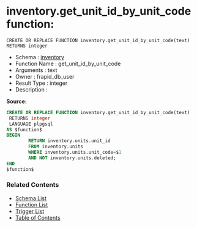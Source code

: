 # inventory.get_unit_id_by_unit_code function:

```plpgsql
CREATE OR REPLACE FUNCTION inventory.get_unit_id_by_unit_code(text)
RETURNS integer
```
* Schema : [inventory](../../schemas/inventory.md)
* Function Name : get_unit_id_by_unit_code
* Arguments : text
* Owner : frapid_db_user
* Result Type : integer
* Description : 


**Source:**
```sql
CREATE OR REPLACE FUNCTION inventory.get_unit_id_by_unit_code(text)
 RETURNS integer
 LANGUAGE plpgsql
AS $function$
BEGIN
        RETURN inventory.units.unit_id
        FROM inventory.units
        WHERE inventory.units.unit_code=$1
		AND NOT inventory.units.deleted;
END
$function$

```

### Related Contents
* [Schema List](../../schemas.md)
* [Function List](../../functions.md)
* [Trigger List](../../triggers.md)
* [Table of Contents](../../README.md)


